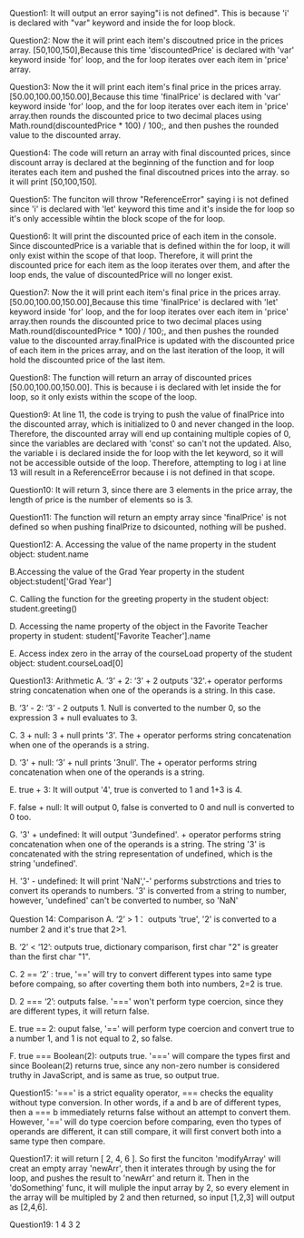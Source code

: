 Question1: It will output an error saying"i is not defined". This is because 'i' is declared with "var" keyword and inside the for loop block.

Question2: Now the it will print each item's discoutned price in the prices array. [50,100,150],Because this time 'discountedPrice' is declared with 'var' keyword inside 'for' loop, and the for loop iterates over each item in 'price' array.

Question3: Now the it will print each item's final price in the prices array. [50.00,100.00,150.00],Because this time 'finalPrice' is declared with 'var' keyword inside 'for' loop, and the for loop iterates over each item in 'price' array.then rounds the discounted price to two decimal places using Math.round(discountedPrice * 100) / 100;, and then pushes the rounded value to the discounted array.

Question4: The code will return an array with final discounted prices, since discount array is declared at the beginning of the function and for loop iterates each item and pushed the final discoutned prices into the array. so it will print [50,100,150].

Question5: The funciton will throw "ReferenceError" saying i is not defined since 'i' is declared with 'let' keyword this time and it's inside the for loop so it's only accessible wihtin the block scope of the for loop.

Question6: It will print the discounted price of each item in the console. Since discountedPrice is a variable that is defined within the for loop, it will only exist within the scope of that loop. Therefore, it will print the discounted price for each item as the loop iterates over them, and after the loop ends, the value of discountedPrice will no longer exist.

Question7: Now the it will print each item's final price in the prices array. [50.00,100.00,150.00],Because this time 'finalPrice' is declared with 'let' keyword inside 'for' loop, and the for loop iterates over each item in 'price' array.then rounds the discounted price to two decimal places using Math.round(discountedPrice * 100) / 100;, and then pushes the rounded value to the discounted array.finalPrice is updated with the discounted price of each item in the prices array, and on the last iteration of the loop, it will hold the discounted price of the last item. 

Question8: The function will return an array of discounted prices [50.00,100.00,150.00]. This is because i is declared with let inside the for loop, so it only exists within the scope of the loop.

Question9: At line 11, the code is trying to push the value of finalPrice into the discounted array, which is initialized to 0 and never changed in the loop. Therefore, the discounted array will end up containing multiple copies of 0, since the variables are declared with 'const' so can't not the updated. Also, the variable i is declared inside the for loop with the let keyword, so it will not be accessible outside of the loop. Therefore, attempting to log i at line 13 will result in a ReferenceError because i is not defined in that scope.

Question10: It will return 3, since there are 3 elements in the price array, the length of price is the number of elements so is 3.

Question11: The function will return an empty array since 'finalPrice' is not defined so when pushing finalPrize to dsicounted, nothing will be pushed.

Question12:
A. Accessing the value of the name property in the student object: student.name

B.Accessing the value of the Grad Year property in the student object:student['Grad Year']

C. Calling the function for the greeting property in the student object: student.greeting()

D. Accessing the name property of the object in the Favorite Teacher property in student: student['Favorite Teacher'].name

E. Access index zero in the array of the courseLoad property of the student object: student.courseLoad[0]

Question13: Arithmetic
A. ‘3’ + 2: ‘3’ + 2 outputs '32'.+ operator performs string concatenation when one of the operands is a string. In this case.

B. ‘3’ - 2: ‘3’ - 2 outputs 1. Null is converted to the number 0, so the expression 3 + null evaluates to 3.

C. 3 + null: 3 + null prints '3'. The + operator performs string concatenation when one of the operands is a string. 

D. ‘3’ + null: ‘3’ + null prints '3null'. The + operator performs string concatenation when one of the operands is a string. 

E. true + 3: It will output '4', true is converted to 1 and 1+3 is 4.

F. false + null: It will output 0, false is converted to 0 and null is converted to 0 too. 

G. '3' + undefined: It will output '3undefined'. + operator performs string concatenation when one of the operands is a string. The string '3' is concatenated with the string representation of undefined, which is the string 'undefined'.

H. '3' - undefined: It will print 'NaN','-' performs substrctions and tries to convert its operands to numbers. '3' is converted from a string to number, however, 'undefined' can't be converted to number, so 'NaN'

Question 14: Comparison
A. ‘2’ > 1： outputs 'true', '2' is converted to a number 2 and it's true that 2>1.

B. ‘2’ < ‘12’: outputs true, dictionary comparison, first char "2" is greater than the first char "1".

C. 2 == ‘2’ : true, '==' will try to convert different types into same type before compaing, so after coverting them both into numbers, 2=2 is true.

D. 2 === ‘2’: outputs false. '===' won't perform type coercion, since they are different types, it will return false.

E. true == 2: ouput false, '==' will perform type coercion and convert true to a number 1, and 1 is not equal to 2, so false.

F. true === Boolean(2): outputs true. '===' will compare the types first and since Boolean(2) returns true, since any non-zero number is considered truthy in JavaScript, and is same as true, so output true.

Question15: '===' is a strict equality operator, === checks the equality without type conversion. In other words, if a and b are of different types, then a === b immediately returns false without an attempt to convert them.
However, '==' will do type coercion before comparing, even tho types of operands are different, it can still compare, it will first convert both into a same type then compare.

Question17: it will return [ 2, 4, 6 ]. So first the funciton 'modifyArray' will creat an empty array 'newArr', then it interates through by using the for loop, and pushes the result to 'newArr' and return it. Then in the 'doSomething' func, it will muliple the input array by 2, so every element in the array will be multipled by 2 and then returned, so input [1,2,3] will output as [2,4,6].

Question19: 
1
4
3
2

